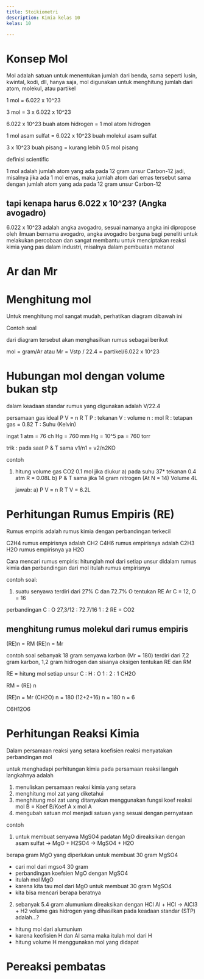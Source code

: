 ```yaml
---
title: Stoikiometri
description: Kimia kelas 10
kelas: 10

---
```


# Konsep Mol

Mol adalah satuan untuk menentukan jumlah dari benda, sama seperti lusin, kwintal, kodi, dll, hanya saja, mol digunakan untuk menghitung jumlah dari atom, molekul, atau partikel

1 mol = 6.022 x 10^23

3 mol = 3 x 6.022 x 10^23

6.022 x 10^23 buah atom hidrogen = 1 mol atom hidrogen

1 mol asam sulfat = 6.022 x 10^23 buah molekul asam sulfat

3 x 10^23 buah pisang = kurang lebih 0.5 mol pisang

definisi scientific

1 mol adalah jumlah atom yang ada pada 12 gram unsur Carbon-12
jadi, misalnya jika ada 1 mol emas, maka jumlah atom dari emas tersebut sama dengan jumlah atom yang ada pada 12 gram unsur Carbon-12



## tapi kenapa harus 6.022 x 10^23? (Angka avogadro)

6.022 x 10^23 adalah angka avogadro, sesuai namanya angka ini dipropose oleh ilmuan bernama avogadro,
angka avogadro berguna bagi peneliti untuk melakukan percobaan dan sangat membantu untuk menciptakan reaksi kimia yang pas dalam industri, misalnya dalam pembuatan metanol

# Ar dan Mr

# Menghitung mol
Untuk menghitung mol sangat mudah, perhatikan diagram dibawah ini

Contoh soal

dari diagram tersebut akan menghasilkan rumus sebagai berikut

mol = gram/Ar atau Mr = Vstp / 22.4 = partikel/6.022 x 10^23

# Hubungan mol dengan volume bukan stp

dalam keadaan standar rumus yang digunakan adalah V/22.4

persamaan gas ideal 
P V = n R T
P : tekanan
V : volume
n : mol
R : tetapan gas = 0.82
T : Suhu (Kelvin)

ingat
1 atm   = 76 ch Hg
        = 760 mm Hg
        = 10^5 pa
        = 760 torr

trik : pada saat P & T sama v1/n1 = v2/n2KO

contoh 
1. hitung  volume gas CO2 0.1 mol jika diukur
   a) pada suhu 37* tekanan 0.4 atm R = 0.08L 
   b) P & T sama jika 14 gram nitrogen (At N = 14) Volume 4L

   jawab:
   a) P V = n R T
      V = 6.2L


# Perhitungan Rumus Empiris (RE)

Rumus empiris adalah rumus kimia dengan perbandingan
terkecil

C2H4 rumus empirisnya adalah CH2
C4H6 rumus empirisnya adalah C2H3
H2O rumus empirisnya ya H2O

Cara mencari rumus empiris: hitunglah mol dari setiap unsur
didalam rumus kimia dan perbandingan dari mol itulah rumus 
empirisnya

contoh soal:
1. suatu senyawa terdiri dari 27% C dan 72.7% O tentukan RE Ar C = 12, O = 16

perbandingan    C : O
                27,3/12 : 72.7/16
                1 : 2
                RE = CO2

## menghitung rumus molekul dari rumus empiris
(RE)n = RM
(RE)n = Mr

contoh soal 
sebanyak 18 gram senyawa karbon (Mr = 180) terdiri dari 7,2
gram karbon, 1,2 gram hidrogen dan sisanya oksigen
tentukan RE dan RM

RE = hitung mol setiap unsur
C : H : O
1 : 2 : 1
CH2O

RM = (RE) n

(RE)n = Mr
(CH2O) n = 180
(12+2+16) n = 180
n = 6

C6H12O6

# Perhitungan Reaksi Kimia

Dalam persamaan reaksi yang setara koefisien reaksi 
menyatakan perbandingan mol

untuk menghadapi perhitungan kimia pada persamaan reaksi
langah langkahnya adalah

1. menuliskan persamaan reaksi kimia yang setara
2. menghitung mol zat yang diketahui
3. menghitung mol zat uang ditanyakan menggunakan fungsi
koef reaksi
mol B = Koef B/Koef A x mol A
4. mengubah satuan mol menjadi satuan
yang sesuai dengan pernyataan

contoh 
1. untuk membuat senyawa MgSO4 padatan MgO direaksikan dengan
asam sulfat -> MgO + H2SO4 -> MgSO4 + H2O

berapa gram MgO yang diperlukan untuk membuat 30 gram 
MgSO4

- cari mol dari mgso4 30 gram
- perbandingan koefsien MgO dengan MgSO4
- itulah mol MgO
- karena kita tau mol dari MgO untuk membuat 30 gram MgSO4
- kita bisa mencari berapa beratnya

2. sebanyak 5.4 gram alumunium direaksikan dengan HCl 
Al + HCl -> AlCl3 + H2
volume gas hidrogen yang dihasilkan pada keadaan standar (STP) adalah...?

- hitung mol dari alumunium
- karena keofisien H dan Al sama maka itulah mol dari H
- hitung volume H menggunakan mol yang didapat

# Pereaksi pembatas

